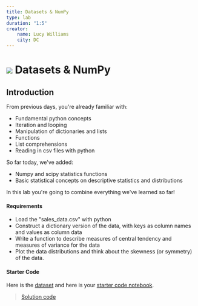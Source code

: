 ```yaml
---
title: Datasets & NumPy
type: lab
duration: "1:5"
creator:
    name: Lucy Williams
    city: DC
---
```


# ![](https://ga-dash.s3.amazonaws.com/production/assets/logo-9f88ae6c9c3871690e33280fcf557f33.png) Datasets & NumPy

## Introduction

From previous days, you're already familiar with:

- Fundamental python concepts
- Iteration and looping
- Manipulation of dictionaries and lists
- Functions
- List comprehensions
- Reading in csv files with python

So far today, we've added:

- Numpy and scipy statistics functions
- Basic statistical concepts on descriptive statistics and distributions

In this lab you're going to combine everything we've learned so far!

#### Requirements

- Load the "sales_data.csv" with python
- Construct a dictionary version of the data, with keys as column names and values as column data
- Write a function to describe measures of central tendency and measures of variance for the data
- Plot the data distributions and think about the skewness (or symmetry) of the data.

#### Starter Code

Here is the [dataset](./assets/datasets/sales_info.csv) and here is your [starter code notebook](./code/starter-code/w1d4-lab-intro-numpy-stats-starter.ipynb).

> [Solution code](./code/solution-code/w1d4-lab-intro-numpy-stats-solution.ipynb)
